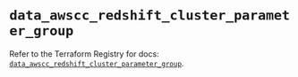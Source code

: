# `data_awscc_redshift_cluster_parameter_group`

Refer to the Terraform Registry for docs: [`data_awscc_redshift_cluster_parameter_group`](https://registry.terraform.io/providers/hashicorp/awscc/0.70.0/docs/data-sources/redshift_cluster_parameter_group).

